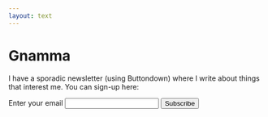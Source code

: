 ```yaml
---
layout: text
---
```


# Gnamma

I have a sporadic newsletter (using Buttondown) where I write about things that interest me. You can sign-up here: 

<form
  action="https://buttondown.email/api/emails/embed-subscribe/gnamma"
  method="post"
  target="popupwindow"
  onsubmit="window.open('https://buttondown.email/gnamma', 'popupwindow')"
  class="embeddable-buttondown-form"
>
  <label for="bd-email">Enter your email</label>
  <input type="email" name="email" id="bd-email" />
  
  <input type="submit" value="Subscribe" />
</form>

